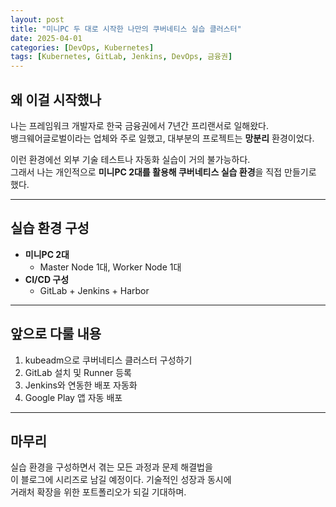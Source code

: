 ```yaml
---
layout: post
title: "미니PC 두 대로 시작한 나만의 쿠버네티스 실습 클러스터"
date: 2025-04-01
categories: [DevOps, Kubernetes]
tags: [Kubernetes, GitLab, Jenkins, DevOps, 금융권]
---
```


## 왜 이걸 시작했나

나는 프레임워크 개발자로 한국 금융권에서 7년간 프리랜서로 일해왔다.  
뱅크웨어글로벌이라는 업체와 주로 일했고, 대부분의 프로젝트는 **망분리** 환경이었다.

이런 환경에선 외부 기술 테스트나 자동화 실습이 거의 불가능하다.  
그래서 나는 개인적으로 **미니PC 2대를 활용해 쿠버네티스 실습 환경**을 직접 만들기로 했다.

---

## 실습 환경 구성

- **미니PC 2대**
  - Master Node 1대, Worker Node 1대
- **CI/CD 구성**
  - GitLab + Jenkins + Harbor

---

## 앞으로 다룰 내용

1. kubeadm으로 쿠버네티스 클러스터 구성하기
2. GitLab 설치 및 Runner 등록
3. Jenkins와 연동한 배포 자동화
4. Google Play 앱 자동 배포

---

## 마무리

실습 환경을 구성하면서 겪는 모든 과정과 문제 해결법을  
이 블로그에 시리즈로 남길 예정이다. 기술적인 성장과 동시에  
거래처 확장을 위한 포트폴리오가 되길 기대하며.